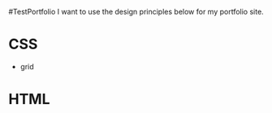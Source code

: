 #TestPortfolio
I want to use the design principles below for my portfolio site.

# CSS
- grid


# HTML